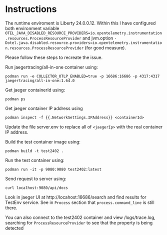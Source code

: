 # Instructions

The runtime enviroment is Liberty 24.0.0.12. Within this I have configured both environment variable `OTEL_JAVA_DISABLED_RESOURCE_PROVIDERS=io.opentelemetry.instrumentation.resources.ProcessResourceProvider` and jvm.option `-Dotel.java.disabled.resource.providers=io.opentelemetry.instrumentation.resources.ProcessResourceProvider` (for good measure).

Please follow these steps to recreate the issue.

Run jaegertracing/all-in-one container using:
```
podman run -e COLLECTOR_OTLP_ENABLED=true -p 16686:16686 -p 4317:4317 jaegertracing/all-in-one:1.64.0
```

Get jaeger containerId using:
```
podman ps
```

Get jaeger container IP address using
```
podman inspect -f {{.NetworkSettings.IPAddress}} <containerId>
```

Update the file server.env to replace all of `<jaegerIp>` with the real container IP address.

Build the test container image using:
```
podman build -t test2402 .
```

Run the test container using:
```
podman run -it -p 9080:9080 test2402:latest
```


Send request to server using:
```
curl localhost:9080/api/docs
```

Look in jaeger UI at http://locahost:16686/search and find results for TestEnv service. See in `Process` section that `process.command_line` is still there.

You can also connect to the test2402 container and view /logs/trace.log, searching for `ProcessResourceProvider` to see that the property is being detected